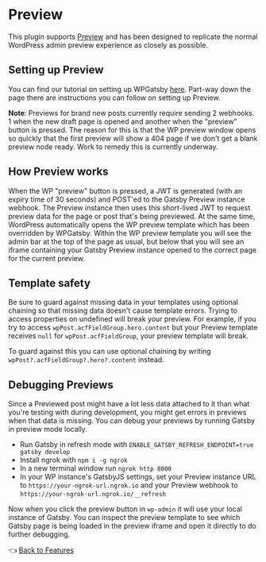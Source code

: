 # Preview

This plugin supports [Preview](https://www.gatsbyjs.com/preview/) and has been designed to replicate the normal WordPress admin preview experience as closely as possible.



## Setting up Preview

You can find our tutorial on setting up WPGatsby [here](../tutorials/configuring-wp-gatsby.md#setting-up-preview). Part-way down the page there are instructions you can follow on setting up Preview.

__Note__: Previews for brand new posts currently require sending 2 webhooks. 1 when the new draft page is opened and another when the "preview" button is pressed. The reason for this is that the WP preview window opens so quickly that the first preview will show a 404 page if we don't get a blank preview node ready. Work to remedy this is currently underway.



## How Preview works

When the WP "preview" button is pressed, a JWT is generated (with an expiry time of 30 seconds) and POST'ed to the Gatsby Preview instance webhook. The Preview instance then uses this short-lived JWT to request preview data for the page or post that's being previewed. At the same time, WordPress automatically opens the WP preview template which has been overridden by WPGatsby. Within the WP preview template you will see the admin bar at the top of the page as usual, but below that you will see an iframe containing your Gatsby Preview instance opened to the correct page for the current preview.



## Template safety

Be sure to guard against missing data in your templates using optional chaining so that missing data doesn't cause template errors. Trying to access properties on undefined will break your preview. For example, if you try to access `wpPost.acfFieldGroup.hero.content` but your Preview template receives `null` for `wpPost.acfFieldGroup`, your preview template will break. 

To guard against this you can use optional chaining by writing `wpPost?.acfFieldGroup?.hero?.content` instead.



## Debugging Previews

Since a Previewed post might have a lot less data attached to it than what you're testing with during development, you might get errors in previews when that data is missing. You can debug your previews by running Gatsby in preview mode locally.

- Run Gatsby in refresh mode with `ENABLE_GATSBY_REFRESH_ENDPOINT=true gatsby develop`
- Install ngrok with `npm i -g ngrok`
- In a new terminal window run `ngrok http 8000`
- In your WP instance's GatsbyJS settings, set your Preview instance URL to `https://your-ngrok-url.ngrok.io` and your Preview webhook to `https://your-ngrok-url.ngrok.io/__refresh`

Now when you click the preview button in `wp-admin` it will use your local instance of Gatsby. You can inspect the preview template to see which Gatsby page is being loaded in the preview iframe and open it directly to do further debugging.



:point_left: [Back to Features](./index.md)
